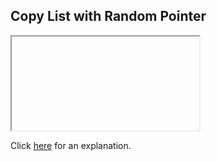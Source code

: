 ##  Copy List with Random Pointer 

<iframe></iframe>

Click [here](Explanation.md) for an explanation.

